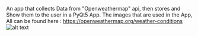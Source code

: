 An app that collects Data from "Openweathermap" api, then stores and Show them to the user in a PyQt5 App.
The images that are used in the App, All can be found here : https://openweathermap.org/weather-conditions
![alt text](https://user-images.githubusercontent.com/92305900/137453717-d0e3d23d-a00b-476f-b623-76013218c360.png)
